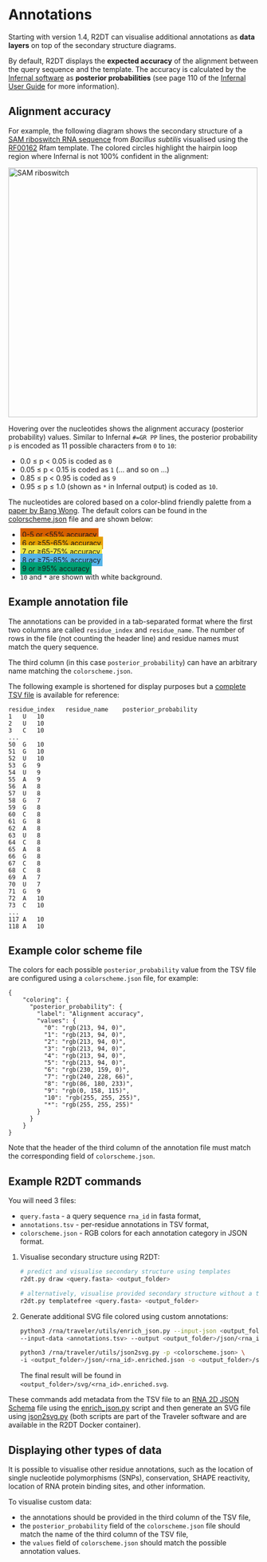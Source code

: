 # Annotations

Starting with version 1.4, R2DT can visualise additional annotations as **data layers** on top of the secondary structure diagrams.

By default, R2DT displays the **expected accuracy** of the alignment between the query sequence and the template. The accuracy is calculated by the [Infernal software](http://eddylab.org/infernal) as **posterior probabilities** (see page 110 of the [Infernal User Guide](http://eddylab.org/infernal/Userguide.pdf) for more information).

## Alignment accuracy

For example, the following diagram shows the secondary structure of a [SAM riboswitch RNA sequence](https://rnacentral.org/rna/URS00002D29F6/224308) from *Bacillus subtilis* visualised using the [RF00162](https://rfam.org/family/RF00162) Rfam template. The colored circles highlight the hairpin loop region where Infernal is not 100% confident in the alignment:

<img src="./_images/URS00002D29F6_224308-RF00162.enriched.svg" alt="SAM riboswitch" style="height:500px;"></img>

Hovering over the nucleotides shows the alignment accuracy (posterior probability) values. Similar to Infernal `#=GR PP` lines, the posterior probability `p` is encoded as 11 possible characters from `0` to `10`:

- 0.0 ≤ p < 0.05 is coded as `0`
- 0.05 ≤ p < 0.15 is coded as `1` (... and so on ...)
- 0.85 ≤ p < 0.95 is coded as `9`
- 0.95 ≤ p ≤ 1.0 (shown as `*` in Infernal output) is coded as `10`.

The nucleotides are colored based on a color-blind friendly palette from a [paper by Bang Wong](https://www.nature.com/articles/nmeth.1618). The default colors can be found in the  [colorscheme.json](https://github.com/RNAcentral/R2DT/blob/develop/utils/colorscheme.json) file and are shown below:

- <span style="background-color: rgb(213, 94, 0); padding: 4px;">0-5 or <55% accuracy</span>
- <span style="background-color: rgb(230, 159, 0); padding: 4px;">6 or ≥55-65% accuracy</span>
- <span style="background-color: rgb(240, 228, 66); padding: 4px;">7 or ≥65-75% accuracy</span>
- <span style="background-color: rgb(86, 180, 233); padding: 4px;">8 or ≥75-85% accuracy</span>
- <span style="background-color: rgb(0, 158, 115); padding: 4px;">9 or ≥95% accuracy</span>
- `10` and `*` are shown with white background.


## Example annotation file

The annotations can be provided in a tab-separated format where the first two columns are called `residue_index` and `residue_name`. The number of rows in the file (not counting the header line) and residue names must match the query sequence.

The third column (in this case `posterior_probability`) can have an arbitrary name matching the `colorscheme.json`.

The following example is shortened for display purposes but a [complete TSV file](./files/URS00002D29F6_224308_post_prob.txt) is available for reference:

```
residue_index	residue_name	posterior_probability
1	U	10
2	U	10
3	C	10
...
50	G	10
51	G	10
52	U	10
53	G	9
54	U	9
55	A	9
56	A	8
57	U	8
58	G	7
59	G	8
60	C	8
61	G	8
62	A	8
63	U	8
64	C	8
65	A	8
66	G	8
67	C	8
68	C	8
69	A	7
70	U	7
71	G	9
72	A	10
73	C	10
...
117	A	10
118	A	10
```

## Example color scheme file

The colors for each possible `posterior_probability` value from the TSV file are configured using a `colorscheme.json` file, for example:

```
{
    "coloring": {
      "posterior_probability": {
        "label": "Alignment accuracy",
        "values": {
          "0": "rgb(213, 94, 0)",
          "1": "rgb(213, 94, 0)",
          "2": "rgb(213, 94, 0)",
          "3": "rgb(213, 94, 0)",
          "4": "rgb(213, 94, 0)",
          "5": "rgb(213, 94, 0)",
          "6": "rgb(230, 159, 0)",
          "7": "rgb(240, 228, 66)",
          "8": "rgb(86, 180, 233)",
          "9": "rgb(0, 158, 115)",
          "10": "rgb(255, 255, 255)",
          "*": "rgb(255, 255, 255)"
        }
      }
    }
}
```

Note that the header of the third column of the annotation file must match the corresponding field of `colorscheme.json`.

## Example R2DT commands

You will need 3 files:

- `query.fasta` - a query sequence `rna_id` in fasta format,
- `annotations.tsv` - per-residue annotations in TSV format,
- `colorscheme.json` - RGB colors for each annotation category in JSON format.

1. Visualise secondary structure using R2DT:
    ```bash
    # predict and visualise secondary structure using templates
    r2dt.py draw <query.fasta> <output_folder>

    # alternatively, visualise provided secondary structure without a template
    r2dt.py templatefree <query.fasta> <output_folder>
    ```
2. Generate additional SVG file colored using custom annotations:

    ```bash
	python3 /rna/traveler/utils/enrich_json.py --input-json <output_folder>/json/<rna_id>.colored.json \
	--input-data <annotations.tsv> --output <output_folder>/json/<rna_id>.enriched.json

	python3 /rna/traveler/utils/json2svg.py -p <colorscheme.json> \
	-i <output_folder>/json/<rna_id>.enriched.json -o <output_folder>/svg/<rna_id>.enriched.svg
    ```

	The final result will be found in `<output_folder>/svg/<rna_id>.enriched.svg`.

These commands add metadata from the TSV file to an [RNA 2D JSON Schema](https://github.com/LDWLab/RNA2D-data-schema/) file using the [enrich_json.py](https://github.com/cusbg/traveler/tree/master/utils) script and then generate an SVG file using [json2svg.py](https://github.com/cusbg/traveler/tree/master/utils) (both scripts are part of the Traveler software and are available in the R2DT Docker container).

## Displaying other types of data

It is possible to visualise other residue annotations, such as the location of single nucleotide polymorphisms (SNPs), conservation, SHAPE reactivity, location of RNA protein binding sites, and other information.

To visualise custom data:

- the annotations should be provided in the third column of the TSV file,
- the `posterior_probability` field of the `colorscheme.json` file should match the name of the third column of the TSV file,
- the `values` field of `colorscheme.json` should match the possible annotation values.
